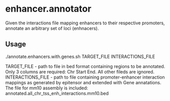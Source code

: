 # enhancer.annotator
Given the interactions file mapping enhancers to their respective promoters, annotate an arbitrary set of loci (enhnacers).

## Usage
./annotate.enhancers.with.genes.sh TARGET_FILE INTERACTIONS_FILE

TARGET_FILE - path to file in bed format containing regions to be annotated. Only 3 columns are required: Chr Start End. All other fileds are ignored.
INTERACTIONS_FILE - path to file containing promoter-enhancer interaction mappings as generated by epitensor and extended with Gene annatations. The file for mm10 assembly is included: annotated.all_chr_tss_enh_interactions.mm10.bed
